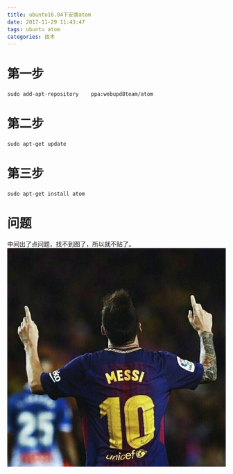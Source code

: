```yaml
---
title: ubuntu16.04下安装atom
date: 2017-11-29 11:43:47
tags: ubuntu atom
categories: 技术
---
```

# 第一步
`sudo add-apt-repository    ppa:webupd8team/atom`
# 第二步
`sudo apt-get update`
# 第三步
`sudo apt-get install atom`
# 问题
中间出了点问题，找不到图了，所以就不贴了。
![](https://github.com/hjyai94/Blog/blob/master/source/uploads/avatar.png)
